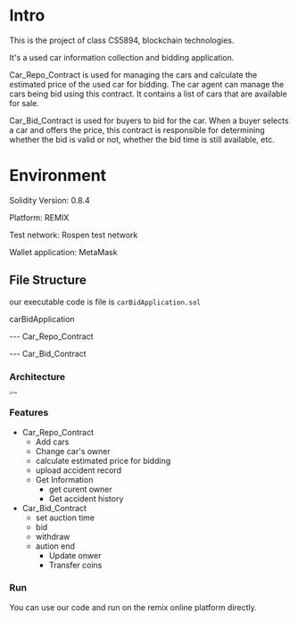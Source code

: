 # Intro

This is the project of class CS5894, blockchain technologies. 

It's a used car information collection and bidding application.

Car_Repo_Contract is used for managing the cars and calculate the estimated price of the used car for bidding. The car agent can manage the cars being bid using this contract. It contains a list of cars that are available for sale.

Car_Bid_Contract is used for buyers to bid for the car. When a buyer selects a car and offers the price, this contract is responsible for determining whether the bid is valid or not, whether the bid time is still available, etc.

# Environment

Solidity Version: 0.8.4

Platform: REMIX

Test network: Rospen test network

Wallet application: MetaMask



## File Structure

our executable code is file is `carBidApplication.sol`

carBidApplication

--- Car_Repo_Contract

--- Car_Bid_Contract

### Architecture

<img src="https://lh6.googleusercontent.com/oQpOUsFdEJlbNENTlv5G_zfRjnpwB0wExSjZqfsV5v8dMOlif-bYKfZZP6hEF-JbwHyXpP20PHKwycGty9gzMCtDShtgIqUQQ2iJ3BS5jF1qxw1ER2tv_2Uc8_tGIcIF5qkQb5J9Ao_NnzuJ7Lfyzw" alt="img" style="zoom: 33%;" />

### Features

- Car_Repo_Contract
  - Add cars
  - Change car's owner
  - calculate estimated price for bidding
  - upload accident record
  - Get Information
    - get curent owner
    - Get accident history
- Car_Bid_Contract
  - set auction time
  - bid
  - withdraw
  - aution end
    - Update onwer
    - Transfer coins

### Run

You can use our code and run on the remix online platform directly. 

